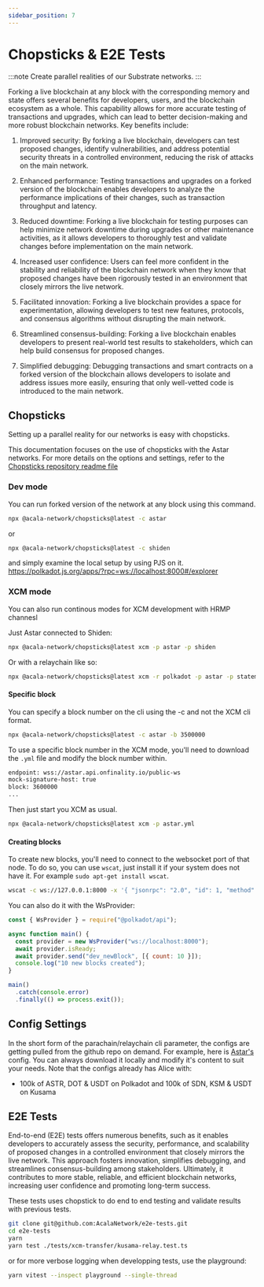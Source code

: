 ```yaml
---
sidebar_position: 7
---
```


# Chopsticks & E2E Tests

:::note
Create parallel realities of our Substrate networks.
:::

Forking a live blockchain at any block with the corresponding memory and state offers several benefits for developers, users, and the blockchain ecosystem as a whole. This capability allows for more accurate testing of transactions and upgrades, which can lead to better decision-making and more robust blockchain networks. Key benefits include:

1. Improved security: By forking a live blockchain, developers can test proposed changes, identify vulnerabilities, and address potential security threats in a controlled environment, reducing the risk of attacks on the main network.

2. Enhanced performance: Testing transactions and upgrades on a forked version of the blockchain enables developers to analyze the performance implications of their changes, such as transaction throughput and latency.

3. Reduced downtime: Forking a live blockchain for testing purposes can help minimize network downtime during upgrades or other maintenance activities, as it allows developers to thoroughly test and validate changes before implementation on the main network.

4. Increased user confidence: Users can feel more confident in the stability and reliability of the blockchain network when they know that proposed changes have been rigorously tested in an environment that closely mirrors the live network.

5. Facilitated innovation: Forking a live blockchain provides a space for experimentation, allowing developers to test new features, protocols, and consensus algorithms without disrupting the main network.

6. Streamlined consensus-building: Forking a live blockchain enables developers to present real-world test results to stakeholders, which can help build consensus for proposed changes.

7. Simplified debugging: Debugging transactions and smart contracts on a forked version of the blockchain allows developers to isolate and address issues more easily, ensuring that only well-vetted code is introduced to the main network.

## Chopsticks

Setting up a parallel reality for our networks is easy with chopsticks.

This documentation focuses on the use of chopsticks with the Astar networks.
For more details on the options and settings, refer to the [Chopsticks repository readme file](https://github.com/AcalaNetwork/chopsticks)

### Dev mode

You can run forked version of the network at any block using this command.

```sh
npx @acala-network/chopsticks@latest -c astar
```

or

```sh
npx @acala-network/chopsticks@latest -c shiden
```

and simply examine the local setup by using PJS on it.
<https://polkadot.js.org/apps/?rpc=ws://localhost:8000#/explorer>

### XCM mode

You can also run continous modes for XCM development with HRMP channesl

Just Astar connected to Shiden:

```sh
npx @acala-network/chopsticks@latest xcm -p astar -p shiden
```

Or with a relaychain like so:

```sh
npx @acala-network/chopsticks@latest xcm -r polkadot -p astar -p statemint
```

#### Specific block

You can specify a block number on the cli using the -c and not the XCM cli format.

```sh
npx @acala-network/chopsticks@latest -c astar -b 3500000
```

To use a specific block number in the XCM mode, you'll need to download the `.yml` file and modify the block number within.

```sh
endpoint: wss://astar.api.onfinality.io/public-ws
mock-signature-host: true
block: 3600000
...
```

Then just start you XCM as usual.

```sh
npx @acala-network/chopsticks@latest xcm -p astar.yml
```

#### Creating blocks

To create new blocks, you'll need to connect to the websocket port of that node.  To do so, you can use `wscat`, just install it if your system does not have it.  For example `sudo apt-get install wscat`.

```sh
wscat -c ws://127.0.0.1:8000 -x '{ "jsonrpc": "2.0", "id": 1, "method": "dev_newBlock", "params": [{"count": 100}] }'
```

You can also do it with the WsProvider:

```js
const { WsProvider } = require("@polkadot/api");

async function main() {
  const provider = new WsProvider("ws://localhost:8000");
  await provider.isReady;
  await provider.send("dev_newBlock", [{ count: 10 }]);
  console.log("10 new blocks created");
}

main()
  .catch(console.error)
  .finally(() => process.exit());
```

## Config Settings

In the short form of the parachain/relaychain cli parameter, the configs are getting pulled from the github repo on demand. For example, here is [Astar's](https://github.com/AcalaNetwork/chopsticks/blob/master/configs/astar.yml) config. You can always download it locally and modify it's content to suit your needs. Note that the configs already has Alice with:
- 100k of ASTR, DOT & USDT on Polkadot and 100k of SDN, KSM & USDT on Kusama

## E2E Tests

End-to-end (E2E) tests offers numerous benefits, such as it enables developers to accurately assess the security, performance, and scalability of proposed changes in a controlled environment that closely mirrors the live network. This approach fosters innovation, simplifies debugging, and streamlines consensus-building among stakeholders. Ultimately, it contributes to more stable, reliable, and efficient blockchain networks, increasing user confidence and promoting long-term success.

These tests uses chopstick to do end to end testing and validate results with previous tests.

```sh
git clone git@github.com:AcalaNetwork/e2e-tests.git
cd e2e-tests
yarn
yarn test ./tests/xcm-transfer/kusama-relay.test.ts
```

or for more verbose logging when developping tests, use the playground:

```sh
yarn vitest --inspect playground --single-thread
```
